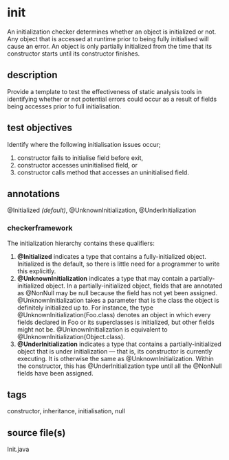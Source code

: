 # init
An initialization checker determines whether an object is initialized or not. Any object 
that is accessed at runtime prior to being fully initialised will cause an error. An 
object is only partially initialized from the time that its constructor starts until its 
constructor finishes.

## description
Provide a template to test the effectiveness of static analysis tools in identifying 
whether or not potential errors could occur as a result of fields being accesses prior
to full initialisation.

## test objectives
Identify where the following initialisation issues occur;
1) constructor fails to initialise field before exit,
2) constructor accesses uninitialised field, or
3) constructor calls method that accesses an uninitialised field.

## annotations
@Initialized *(default)*, @UnknownInitialization, @UnderInitialization

### checkerframework
The initialization hierarchy contains these qualifiers:
1. **@Initialized** indicates a type that contains a fully-initialized object. 
Initialized is the default, so there is little need for a programmer to write this 
explicitly.
2. **@UnknownInitialization** indicates a type that may contain a partially-initialized 
object. In a partially-initialized object, fields that are annotated as @NonNull may be 
null because the field has not yet been assigned. @UnknownInitialization takes a 
parameter that is the class the object is definitely initialized up to. For instance, the 
type @UnknownInitialization(Foo.class) denotes an object in which every fields declared 
in Foo or its superclasses is initialized, but other fields might not be. 
@UnknownInitialization is equivalent to @UnknownInitialization(Object.class).
3. **@UnderInitialization** indicates a type that contains a partially-initialized object 
that is under initialization — that is, its constructor is currently executing. It is 
otherwise the same as @UnknownInitialization. Within the constructor, this has 
@UnderInitialization type until all the @NonNull fields have been assigned.

## tags
constructor, inheritance, initialisation, null

## source file(s)
Init.java
